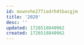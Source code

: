 ```yaml
---
id: mxwnvhe277iedrh4tbacgjm
title: '2020'
desc: ''
updated: 1726518840962
created: 1726518840962
---
```


